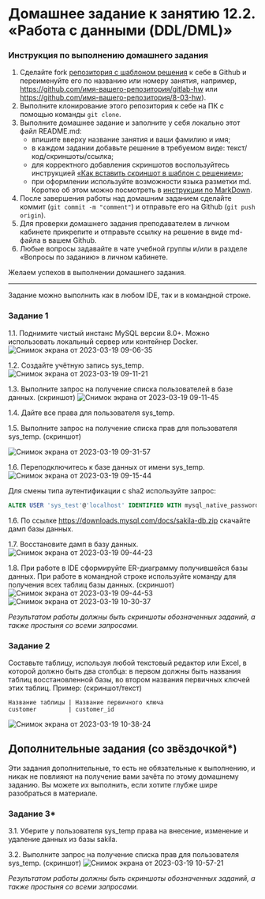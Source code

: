 # Домашнее задание к занятию 12.2. «Работа с данными (DDL/DML)»

### Инструкция по выполнению домашнего задания

1. Сделайте fork [репозитория c шаблоном решения](https://github.com/netology-code/sys-pattern-homework) к себе в Github и переименуйте его по названию или номеру занятия, например, https://github.com/имя-вашего-репозитория/gitlab-hw или https://github.com/имя-вашего-репозитория/8-03-hw).
2. Выполните клонирование этого репозитория к себе на ПК с помощью команды `git clone`.
3. Выполните домашнее задание и заполните у себя локально этот файл README.md:
   - впишите вверху название занятия и ваши фамилию и имя;
   - в каждом задании добавьте решение в требуемом виде: текст/код/скриншоты/ссылка;
   - для корректного добавления скриншотов воспользуйтесь инструкцией [«Как вставить скриншот в шаблон с решением»](https://github.com/netology-code/sys-pattern-homework/blob/main/screen-instruction.md);
   - при оформлении используйте возможности языка разметки md. Коротко об этом можно посмотреть в [инструкции по MarkDown](https://github.com/netology-code/sys-pattern-homework/blob/main/md-instruction.md).
4. После завершения работы над домашним заданием сделайте коммит (`git commit -m "comment"`) и отправьте его на Github (`git push origin`).
5. Для проверки домашнего задания преподавателем в личном кабинете прикрепите и отправьте ссылку на решение в виде md-файла в вашем Github.
6. Любые вопросы задавайте в чате учебной группы и/или в разделе «Вопросы по заданию» в личном кабинете.

Желаем успехов в выполнении домашнего задания.

---

Задание можно выполнить как в любом IDE, так и в командной строке.

### Задание 1
1.1. Поднимите чистый инстанс MySQL версии 8.0+. Можно использовать локальный сервер или контейнер Docker.
![Снимок экрана от 2023-03-19 09-06-35](https://user-images.githubusercontent.com/119142863/226156829-27e59054-74f8-4bbc-9278-7f59396d004d.png)


1.2. Создайте учётную запись sys_temp. 
![Снимок экрана от 2023-03-19 09-11-21](https://user-images.githubusercontent.com/119142863/226157003-0ca65ffc-ce3f-4480-80db-44899eea43cb.png)


1.3. Выполните запрос на получение списка пользователей в базе данных. (скриншот)
![Снимок экрана от 2023-03-19 09-11-45](https://user-images.githubusercontent.com/119142863/226157028-703d67c7-1439-41ac-b60e-07df1f923fac.png)


1.4. Дайте все права для пользователя sys_temp. 

1.5. Выполните запрос на получение списка прав для пользователя sys_temp. (скриншот)

![Снимок экрана от 2023-03-19 09-31-57](https://user-images.githubusercontent.com/119142863/226158334-f0e2fb33-799b-4921-92f5-3a679efa9ec3.png)


1.6. Переподключитесь к базе данных от имени sys_temp.
![Снимок экрана от 2023-03-19 09-15-44](https://user-images.githubusercontent.com/119142863/226157192-9c1510cb-48f8-4149-93a8-28459a5c3d4d.png)

Для смены типа аутентификации с sha2 используйте запрос: 
```sql
ALTER USER 'sys_test'@'localhost' IDENTIFIED WITH mysql_native_password BY 'password';
```
1.6. По ссылке https://downloads.mysql.com/docs/sakila-db.zip скачайте дамп базы данных.

1.7. Восстановите дамп в базу данных.
![Снимок экрана от 2023-03-19 09-44-23](https://user-images.githubusercontent.com/119142863/226158810-1ddeebcd-f59c-4c78-ae3b-e5b31bb127a2.png)



1.8. При работе в IDE сформируйте ER-диаграмму получившейся базы данных. При работе в командной строке используйте команду для получения всех таблиц базы данных. (скриншот)
![Снимок экрана от 2023-03-19 09-44-53](https://user-images.githubusercontent.com/119142863/226158837-03ac4e17-7c52-4df5-8fa0-16fff5f6d0c2.png)
![Снимок экрана от 2023-03-19 10-30-37](https://user-images.githubusercontent.com/119142863/226160536-5f9866b6-8c86-4d45-abbf-1e66c1410ffd.png)


*Результатом работы должны быть скриншоты обозначенных заданий, а также простыня со всеми запросами.*


### Задание 2
Составьте таблицу, используя любой текстовый редактор или Excel, в которой должно быть два столбца: в первом должны быть названия таблиц восстановленной базы, во втором названия первичных ключей этих таблиц. Пример: (скриншот/текст)
```
Название таблицы | Название первичного ключа
customer         | customer_id
```
![Снимок экрана от 2023-03-19 10-38-24](https://user-images.githubusercontent.com/119142863/226160862-81102daa-0fa1-446c-914c-aae11d87cd00.png)


## Дополнительные задания (со звёздочкой*)
Эти задания дополнительные, то есть не обязательные к выполнению, и никак не повлияют на получение вами зачёта по этому домашнему заданию. Вы можете их выполнить, если хотите глубже шире разобраться в материале.

### Задание 3*
3.1. Уберите у пользователя sys_temp права на внесение, изменение и удаление данных из базы sakila.

3.2. Выполните запрос на получение списка прав для пользователя sys_temp. (скриншот)
![Снимок экрана от 2023-03-19 10-57-21](https://user-images.githubusercontent.com/119142863/226161723-6cbd12dc-e2e0-49cf-a466-674de904e7c0.png)


*Результатом работы должны быть скриншоты обозначенных заданий, а также простыня со всеми запросами.*
